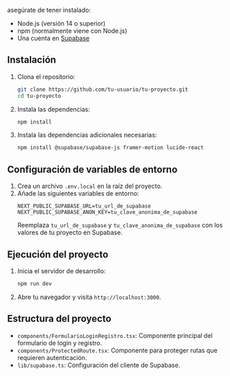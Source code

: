 asegúrate de tener instalado:

- Node.js (versión 14 o superior)
- npm (normalmente viene con Node.js)
- Una cuenta en [Supabase](https://supabase.com/)

## Instalación

1. Clona el repositorio:

   ```bash
   git clone https://github.com/tu-usuario/tu-proyecto.git
   cd tu-proyecto
   ```

2. Instala las dependencias:

   ```bash
   npm install
   ```

3. Instala las dependencias adicionales necesarias:
   ```bash
   npm install @supabase/supabase-js framer-motion lucide-react
   ```

## Configuración de variables de entorno

1. Crea un archivo `.env.local` en la raíz del proyecto.
2. Añade las siguientes variables de entorno:
   ```
   NEXT_PUBLIC_SUPABASE_URL=tu_url_de_supabase
   NEXT_PUBLIC_SUPABASE_ANON_KEY=tu_clave_anonima_de_supabase
   ```
   Reemplaza `tu_url_de_supabase` y `tu_clave_anonima_de_supabase` con los valores de tu proyecto en Supabase.

## Ejecución del proyecto

1. Inicia el servidor de desarrollo:

   ```bash
   npm run dev
   ```

2. Abre tu navegador y visita `http://localhost:3000`.

## Estructura del proyecto

- `components/FormularioLoginRegistro.tsx`: Componente principal del formulario de login y registro.
- `components/ProtectedRoute.tsx`: Componente para proteger rutas que requieren autenticación.
- `lib/supabase.ts`: Configuración del cliente de Supabase.
